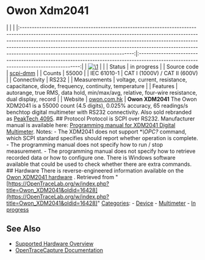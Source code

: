 # Owon Xdm2041

| | | |:----------------------------------------------------------------------------------------------------------------------------------------------------------------------------------------------------------------------------------------------------------------------------------------------------------------------------------------------------------------------:|:------------------------------------------------------------------------------------------------------------------------------------:| | [![\1](../../assets/hardware/general/\2)](./File:Owon_XDM2041.JPG.html) | | | Status | in progress | | Source code | [scpi-dmm](http://github.com/OpenTraceLab/?p=OpenTraceCapture.git;a=tree;f=src/hardware/scpi-dmm) | | Counts | 55000 | | IEC 61010-1 | CAT I (1000V) / CAT II (600V) | | Connectivity | RS232 | | Measurements | voltage, current, resistance, capacitance, diode, frequency, continuity, temperature | | Features | autorange, true RMS, data hold, min/max/avg, relative, four-wire resistance, dual display, record | | Website | [owon.com.hk](https://www.owon.com.hk/) | **Owon XDM2041** The Owon XDM2041 is a 55000 count (4.5 digits), 0.025% accuracy, 65 readings/s benchtop digital multimeter with RS232 connectivity. Also sold rebranded as [PeakTech 4095](https://www.peaktech.de/productdetail/kategorie/digital---tischmultimeter/produkt/peaktech-4095.html). ## Protocol Protocol is SCPI over RS232. Manufacturer manual is available here: [Programming manual for XDM2041 Digital Multimeter](http://files.owon.com.cn/probook/XDM2041_Digital_Multimeter_Programming_Manual.pdf). Notes: \- The XDM2041 does not support **\\*OPC?** command, which SCPI standard specifies should report whether operation is complete. \- The programming manual does not specify how to run / stop measurement. \- The programming manual does not specify how to retrieve recorded data or how to configure one. There is Windows software available that could be used to check whether there are extra commands. ## Hardware There is reverse-engineered information available on the [Owon XDM2041 hardware](https://github.com/PetteriAimonen/owon-xdm2041-info/) . 
Retrieved from "[https://OpenTraceLab.org/w/index.php?title=Owon_XDM2041&oldid=16428](https://OpenTraceLab.org/w/index.php?title=Owon_XDM2041&oldid=16428)" 
[Categories](specialcategories-specialcategories.md): \- [Device](./Category:Device.html "Category:Device") \- [Multimeter](./Category:Multimeter.html "Category:Multimeter") \- [In progress](./Category:In_progress.html "Category:In progress")

## See Also
- [Supported Hardware Overview](../supported-hardware.md)
- [OpenTraceCapture Documentation](../../opentracecapture/overview.md)
